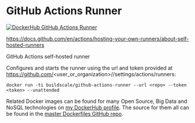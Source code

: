 # GitHub Actions Runner

[![DockerHub GitHub Actions Runner](https://img.shields.io/badge/DockerHub-buildscale%2Fgithub--actions--runner-blue)](https://hub.docker.com/repository/docker/buildscale/github-actions-runner)

https://docs.github.com/en/actions/hosting-your-own-runners/about-self-hosted-runners

GitHub Actions self-hosted runner

Configures and starts the runner using the url and token provided at https://github.com/<user_or_organization>/<repo>/settings/actions/runners:

```
docker run -ti buildscale/github-actions-runner --url <repo> --token <token> --unattended
```

Related Docker images can be found for many Open Source, Big Data and NoSQL technologies on [my DockerHub profile](https://hub.docker.com/r/buildscale). The source for them all can be found in the [master Dockerfiles GitHub repo](https://github.com/BuildScale/Dockerfiles/).

